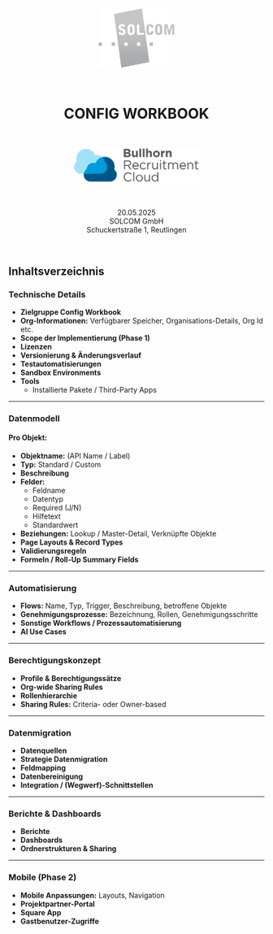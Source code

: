 <div align="center">

<p>&nbsp;</p>

  <!-- Logo oben -->
  <img src="https://raw.githubusercontent.com/TheSalesforceOne/Salesforce-Config-Workbook/refs/heads/main/SOLCOM_Logo-1c_rgb_transp.webp" width="150">

  <p>&nbsp;</p>

  <h1>CONFIG WORKBOOK</h1>

<p>&nbsp;</p>

  <!-- Hauptbild -->
  <img src="https://github.com/TheSalesforceOne/Salesforce-Config-Workbook/blob/main/7cb53344-385a-46d2-bbd4-c1799bac65eb.png?raw=true" width="250">

  <!-- Leerzeile -->
<p>&nbsp;</p>

  <!-- Untertitel -->
20.05.2025<br>
SOLCOM GmbH<br>
Schuckertstraße 1, Reutlingen‎<br>

</div>

<br>

<h2>Inhaltsverzeichnis</h2>

### Technische Details

- **Zielgruppe Config Workbook**
- **Org-Informationen:** Verfügbarer Speicher, Organisations-Details, Org Id etc.
- **Scope der Implementierung (Phase 1)**
- **Lizenzen**
- **Versionierung & Änderungsverlauf**
- **Testautomatisierungen**
- **Sandbox Environments**
- **Tools**
  - Installierte Pakete / Third-Party Apps

---

### Datenmodell

#### Pro Objekt:

- **Objektname:** (API Name / Label)  
- **Typ:** Standard / Custom  
- **Beschreibung**  
- **Felder:**  
  - Feldname  
  - Datentyp  
  - Required (J/N)  
  - Hilfetext  
  - Standardwert  
- **Beziehungen:** Lookup / Master-Detail, Verknüpfte Objekte  
- **Page Layouts & Record Types**  
- **Validierungsregeln**  
- **Formeln / Roll-Up Summary Fields**

---

### Automatisierung

- **Flows:** Name, Typ, Trigger, Beschreibung, betroffene Objekte  
- **Genehmigungsprozesse:** Bezeichnung, Rollen, Genehmigungsschritte  
- **Sonstige Workflows / Prozessautomatisierung**  
- **AI Use Cases**

---

### Berechtigungskonzept

- **Profile & Berechtigungssätze**  
- **Org-wide Sharing Rules**  
- **Rollenhierarchie**  
- **Sharing Rules:** Criteria- oder Owner-based  

---

### Datenmigration

- **Datenquellen**  
- **Strategie Datenmigration**  
- **Feldmapping**  
- **Datenbereinigung**  
- **Integration / (Wegwerf)-Schnittstellen**

---

### Berichte & Dashboards

- **Berichte**  
- **Dashboards**  
- **Ordnerstrukturen & Sharing**

---

### Mobile (Phase 2)

- **Mobile Anpassungen:** Layouts, Navigation  
- **Projektpartner-Portal**  
- **Square App**  
- **Gastbenutzer-Zugriffe**
